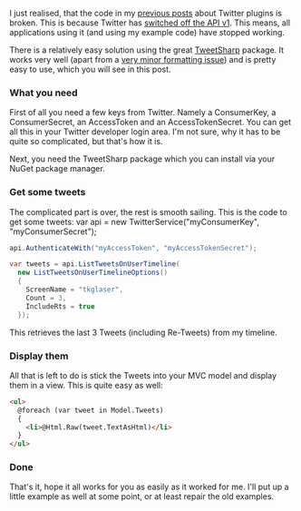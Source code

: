﻿I just realised, that the code in my 
[previous posts](http://www.tkglaser.net/2012/12/a-simple-twitter-feed-in-mvc-4-using.html) 
about Twitter plugins is broken.
This is because Twitter has 
[switched off the API v1](https://dev.twitter.com/blog/api-v1-retirement-final-dates). 
This means, all applications using it (and using my example code) have stopped working.

There is a relatively easy solution using the great 
[TweetSharp](https://github.com/danielcrenna/tweetsharp) package. 
It works very well (apart from a 
[very minor formatting issue](https://github.com/danielcrenna/tweetsharp/issues/125)) 
and is pretty easy to use, which you will see in this post.

### What you need
First of all you need a few keys from Twitter. Namely a ConsumerKey, a ConsumerSecret, an AccessToken and an AccessTokenSecret. You can get all this in your Twitter developer login area. I'm not sure, why it has to be quite so complicated, but that's how it is.

Next, you need the TweetSharp package which you can install via your NuGet package manager.

### Get some tweets
The complicated part is over, the rest is smooth sailing. This is the code to get some tweets:
var api = new TwitterService("myConsumerKey", "myConsumerSecret");
```csharp
api.AuthenticateWith("myAccessToken", "myAccessTokenSecret");

var tweets = api.ListTweetsOnUserTimeline(
  new ListTweetsOnUserTimelineOptions()
  {
    ScreenName = "tkglaser",
    Count = 3,
    IncludeRts = true
  });
```
This retrieves the last 3 Tweets (including Re-Tweets) from my timeline.
### Display them
All that is left to do is stick the Tweets into your MVC model and display them in a view. This is quite easy as well:
```html
<ul>
  @foreach (var tweet in Model.Tweets)
  {
    <li>@Html.Raw(tweet.TextAsHtml)</li>
  }
</ul>
```
### Done
That's it, hope it all works for you as easily as it worked for me. I'll put up a little example as well at some point, or at least repair the old examples.